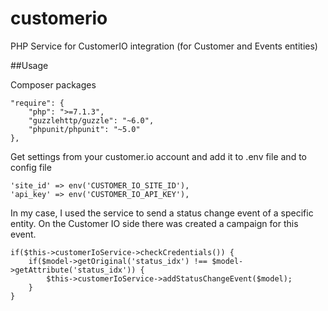 # customerio
PHP Service for CustomerIO integration (for Customer and Events entities)

##Usage

Composer packages

    "require": {
        "php": ">=7.1.3",
        "guzzlehttp/guzzle": "~6.0",
        "phpunit/phpunit": "~5.0"
    },

Get settings from your customer.io account and add it to .env file and to config file

    'site_id' => env('CUSTOMER_IO_SITE_ID'),
    'api_key' => env('CUSTOMER_IO_API_KEY'),

In my case, I used the service to send a status change event of a specific entity.
On the Customer IO side there was created a campaign for this event.
    
    if($this->customerIoService->checkCredentials()) {
        if($model->getOriginal('status_idx') !== $model->getAttribute('status_idx')) {
            $this->customerIoService->addStatusChangeEvent($model);
        }
    }

